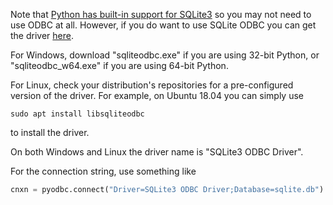 Note that [Python has built-in support for SQLite3](https://docs.python.org/3/library/sqlite3.html) so you may not need to use ODBC at all. However, if you do want to use SQLite ODBC you can get the driver [here](http://www.ch-werner.de/sqliteodbc/).

For Windows, download "sqliteodbc.exe" if you are using 32-bit Python, or "sqliteodbc_w64.exe" if you are using 64-bit Python.

For Linux, check your distribution's repositories for a pre-configured version of the driver. For example, on Ubuntu 18.04 you can simply use

```
sudo apt install libsqliteodbc
```

to install the driver.

On both Windows and Linux the driver name is "SQLite3 ODBC Driver".

For the connection string, use something like

```python
cnxn = pyodbc.connect("Driver=SQLite3 ODBC Driver;Database=sqlite.db")
```